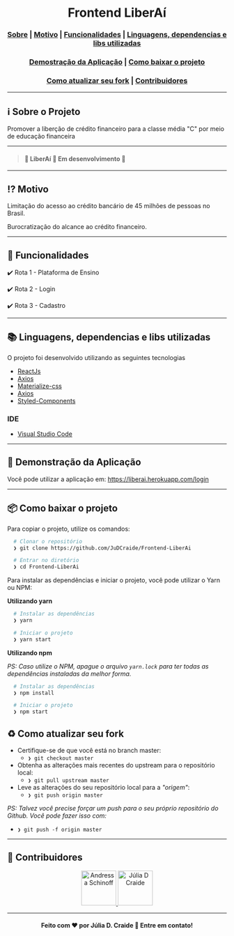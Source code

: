  <p align="center">
  <h1 align="center">Frontend LiberAí</h1>
</p>

<h3 align="center">
  <a href="#information_source-sobre-o-projeto">Sobre</a> |
  <a href="#interrobang-motivo">Motivo</a> |
  <a href="#nut_and_bolt-funcionalidades">Funcionalidades</a> |
  <a href="#books-linguagens-dependencias-e-libs-utilizadas">Linguagens, dependencias e libs utilizadas</a>
</h3>
<h3 align="center">
  <a href="#running-demonstração-da-aplicação">Demostração da Aplicação</a> |
  <a href="#package-como-baixar-o-projeto">Como baixar o projeto</a>
</>
<h3 align="center">
  <a href="#recycle-como-atualizar-seu-fork">Como atualizar seu fork</a> |
  <a href="#busts_in_silhouette-contribuidores">Contribuidores</a>
</h3>

---

## :information_source: Sobre o Projeto

Promover a liberção de crédito financeiro para a classe média "C" por meio de educação financeira

---

> #### :construction: LiberAí :rocket: Em desenvolvimento :construction:

---

## :interrobang: Motivo

Limitação do acesso ao crédito bancário de 45 milhões de pessoas no Brasil.

Burocratização do alcance ao crédito financeiro.

---

## :nut_and_bolt: Funcionalidades

<p> ✔️ Rota 1 - Plataforma de Ensino</p>

<p> ✔️ Rota 2 - Login </p>

<p> ✔️ Rota 3 - Cadastro </p>

---

## :books: Linguagens, dependencias e libs utilizadas

O projeto foi desenvolvido utilizando as seguintes tecnologias

- [ReactJs]()
- [Axios]()
- [Materialize-css]()
- [Axios]()
- [Styled-Components]()


### IDE

- [Visual Studio Code](https://code.visualstudio.com/)

---

## :running: Demonstração da Aplicação

Você pode utilizar a aplicação em: https://liberai.herokuapp.com/login

---

## :package: Como baixar o projeto

Para copiar o projeto, utilize os comandos:

```bash
  # Clonar o repositório
  ❯ git clone https://github.com/JuDCraide/Frontend-LiberAi

  # Entrar no diretório
  ❯ cd Frontend-LiberAi
```

Para instalar as dependências e iniciar o projeto, você pode utilizar o Yarn ou NPM:

**Utilizando yarn**

```bash
  # Instalar as dependências
  ❯ yarn

  # Iniciar o projeto
  ❯ yarn start
```

**Utilizando npm**

_PS: Caso utilize o NPM, apague o arquivo `yarn.lock` para ter todas as dependências instaladas da melhor forma._

```bash
  # Instalar as dependências
  ❯ npm install

  # Iniciar o projeto
  ❯ npm start
```

## :recycle: Como atualizar seu fork

- Certifique-se de que você está no branch master:
  - `❯ git checkout master`
- Obtenha as alterações mais recentes do upstream para o repositório local:
  - `❯ git pull upstream master`
- Leve as alterações do seu repositório local para a _"origem"_:
  - `❯ git push origin master`

_PS: Talvez você precise forçar um push para o seu próprio repositório do Github. Você pode fazer isso com:_

- `❯ git push -f origin master`

---

## :busts_in_silhouette: Contribuidores

 <p align="center">
  <a href="https://github.com/andressaschinoff">
    <img src="https://avatars3.githubusercontent.com/u/51170291?s=460&u=2593b926590b415b2907ce40376e0c35029e9be5&v=4" title="Andressa Schinoff" width="80" height="80">
  </a>

   <a href="https://github.com/JuDCraide">
    <img src="https://avatars3.githubusercontent.com/u/47929434?s=460&u=1a37672c81408f7857c45a36cdcc3c57c00a827c&v=4" title="Júlia D Craide" width="80" height="80">
  </a>
</P>

---

<h4 align="center">
  Feito com ❤️ por Júlia D. Craide 👋️ Entre em contato!
</h4>